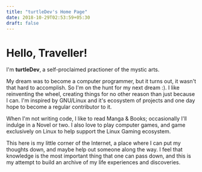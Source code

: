 ```yaml
---
title: "turtleDev's Home Page"
date: 2018-10-29T02:53:59+05:30
draft: false
---
```


# Hello, Traveller!

I'm **turtleDev**, a self-proclaimed practioner of the mystic arts.

My dream was to become a computer programmer, but it turns out, it wasn't that hard to accomplish. So I'm on the hunt for my next dream :). I like reinventing the wheel, creating things for no other reason than just because I can. I'm inspired by GNU/Linux and it's ecosystem of projects and one day hope to become a regular contributor to it.

When I'm not writing code, I like to read Manga & Books; occasionally I'll indulge in a Novel or two. I also love to play computer games, and game exclusively on Linux to help support the Linux Gaming ecosystem. 

This here is my little corner of the Internet, a place where I can put my thoughts down, and maybe help out someone along the way. I feel that knowledge is the most important thing that one can pass down, and this is my attempt to build an archive of my life experiences and discoveries.
